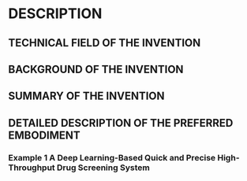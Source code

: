 # DESCRIPTION

## TECHNICAL FIELD OF THE INVENTION

## BACKGROUND OF THE INVENTION

## SUMMARY OF THE INVENTION

## DETAILED DESCRIPTION OF THE PREFERRED EMBODIMENT

### Example 1 A Deep Learning-Based Quick and Precise High-Throughput Drug Screening System


